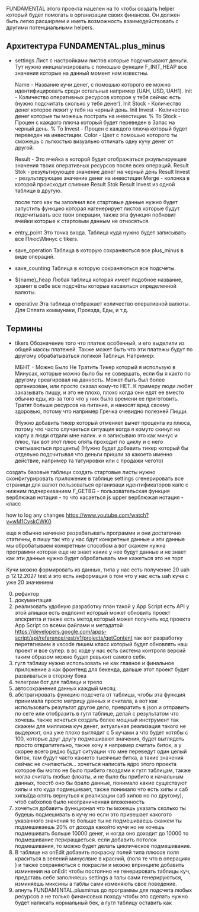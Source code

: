 FUNDAMENTAL этого проекта нацелен на то чтобы создать helper который будет помогать в организации своих финансов.
Он должен быть легко расширяем и иметь возможность взаимодействовать с другими потенциальными helpers.

## Архитектура FUNDAMENTAL.plus_minus

- settings
  Лист с настройками листов которые подсчитывают деньги.
  Тут нужно инициализировать с помошью функции F_INIT_HEAP все значения которые на данный момент нам известны.

  Name - Название кучи денег, с помошью которого ее можно идентифицировать среди остальных например (UAH, USD, UAH1).
  Init - Количество оперативных ресурсов которое у тебя сейчас есть (нужно подсчитать сколько у тебя денег).
  Init Stock - Количество денег которое лежит у тебя на черный день.
  Init Invest - Количество денег которые ты можешь пострать на инвестиции.
  % To Stock - Процен с каждого плюча который будет переведен в Запас на черный день.
  % To Invest - Процен с каждого плюча который будет переведен на инвестиции.
  Color - Цвет с помошью которого ты сможешь с льгкостью визуально отличать одну кучу денег от другой.

  Result - Это ячейка в которой будет отображаться ркзультируещее значения твоих оперативных ресурсов после всех операций.
  Result Stok - результирующее значение денег на черный день
  Result Invest - результирующее значение денег на инвестиции
  Merge - колонка в которой происходит слияние Result Stok Result Invest из одной таблици в другую.

  после того как ты заполнил все стартовые данные нужно будет запустить функцию которая нагенерирует листов которые будут
  подсчитывать все твои операции, также эта функция побновит ячейки которые к стартовым данным не относяться.

- entry_point
  Это точка входа.
  Таблица куда нужно будет записывать все Плюс\Минус с tikers.

- save_operation
  Таблица в которую сохраняються все plus_minus в виде операций.

- save_counting
  Таблица в которую сохраняються все подсчеты.

- ${name}_heap
  Любая таблица которая имеет подобное название, хранит в себе все подсчёты которые касаються определенной валюты.

- operative
  Эта таблица отображает количество оперативной валюты.
  Для Оплата коммунаки, Проезда, Еды, и т.д.


## Термины
- tikers
  Обозначение того что платеж особенный, и его выделили из общей массы платежей.
  Также может быть что эти платежы будут по другому обрабатываться логикой Таблици.
  Например:

    МБНТ - Можно Было Не Тратить
    Тикер который я использую в Минусах,
    которые можно было бы не совершать,
    если бы я както по другому среагировал на данность.
    Может быть был более организован, или просто сказал кому-то НЕТ.
    К примеру люди любят заказывать пиццу,
    и это не плохо,
    плохо когда они едят ее вместо обычно еды,
    из-за того что у них было времени ее приготовить.
    Тратят больше ресурсов на питание,
    и наносят вред своему здоровью,
    потому что например Гречка очевидно полезней Пицци.

    (Нужно добавить тикер который отменяет вычет процента из плюса,
     потому что часто случаеться ситуация когда я комуто скинул на карту
     а люди отдали мне налик. и я записываю это как минус и плюс, так
     вот этот плюс опять проходит по циклу и с него считываються проценты)
    (Нужно будет добавить тикер который бы отдельно подсчитывал что деньги
     пришли за какоето именно действие, например та татуировки или с
     продажи чегото)

создать базовые таблици
  создать стартовые листы
  нужно сконфигурировать приложение в таблице settings
  сгенерировать все страници для валют
  пользоваться
организаци идентификаторов
  капс с нижним подчеркиванием F_GETBG - пользовательская функция
  верблюжая нотация - то что касаеться js
  upper верблюжая нотация - класс

how to log any changes https://www.youtube.com/watch?v=wM1CyskCWK0

еще я обычно начинаю разрабатывать программи и они достаточно статичны, я пишу так что у нас бдут конкретные данные и эти данные мы обробатываем конкретным способом
а вот скажем нужна программи которая еще не знает какие у нее будут данные и не знает как эти данные нужно будет обробатывать мне кажеться это не торт

Кучи можно формировать из данных, типа у нас есть получение
20 uah p 12.12.2027 test и это есть информация о том что у нас есть uah куча с уже 20 значением


0) рефактор
1) документация
2) реализовать удобную разработку
план такой у App Script есть API у этой апишки есть ендпоинт который может обновить проект апскрипта
и также есть метод который может получить код проекта App Script со всеми файлами и метадатой
https://developers.google.com/apps-script/api/reference/rest/v1/projects/getContent
так вот разработку перетягиваем в vscode пишем класс который будет обновлять наш проект и все супер.
в вс коде у нас есть система контроля версий таким образом можно будет ревьюит самого себя.
15) гугл таблицу нужно использовать не как главное и финальное приложение а как фронтенд для бекенда, дальше этот проект будет развиваться в сторону бэка
16) телеграм бот для таблици и трело
17) автосохранения данных каждый месяц
19) абстрагировать функцию подсчета от таблицы, чтобы эта функция принимала просто матрицу данных и считала, а вот как использовать результат другое дело, превратить в json и отправить по сете или отобразить в гугл таблице, делай с результатом что хочешь. также хочеться создать более мощный инструмент так скажем для миллиона куч денег, актуальная реализация такого не выдержит, она уже плохо выглядит с 5 кучами а что будет хотябы с 100, которые друг другу подмешивают значения, будет выглядеть просто отвратительно, также хочу я например считать биток, а у скорее всего редко будут ситуации что мне переведут один целый биток, там будут часто какието тысячные битка, а такие значения сейчас не считаються...
хочеться написать ядро этого проекта которое бы могло не было прибито гвоздями к гугл таблицам, также могла считать любые флоаты, и не было бы прибито к начальным данных, тоестб оно бы брало данные, понимало какие существуют хипы и кто куда подмешивает, также понимало что есть хипы и саб хипы(да опять вернуться к реализации саб хипов но по другому), чтоб сабхопов было неограниченная вложенность
20) хочеться добавить функционал что ты можешь указать сколько ты будешь подмешивать в кучу но если это привешает какогото указанного значения то больше ты не подмешиваешь
скажем ты подмешиваешь 20% от дохода какойто кучи но не хочешь подмешивать больше 10000 денег, и когда оно доходит до 10000 то подмешивание перкращаеться. если добавить потолок подмешивания, то можно будет делать циклическое подмешивание.
21) В таблице на onEdit добавить покраску полей типа плюсов поля краситься в зелений минуслвие в красний, (поля те что в операциях ) и также сохраняються с покраслм и можно впринципе добавить изминения на onEdit чтобы постоянно не генерировать таблицы куч, представь себе заполняешь settings а талы сами генерируються, изминяешь миксины а таблы сами изменяють свое поведение.
22) апнуть FUNDAMENTAL.plusminus до программы для подсчета любых ресурсов а не только финансовых походу чтобы это сделать нужно будет написать нормальный бек, а гугл таблицу оставить как
